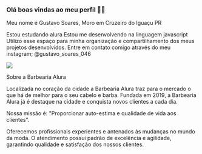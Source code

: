 ### Olá boas vindas ao meu perfil 💙💝

Meu nome é Gustavo Soares, Moro em Cruzeiro do Iguaçu PR

 Estou estudando alura 
 Estou me desenvolvendo na linguagem javascript
 Utilizo esse espaço para minha organização e compartilhamento dos meus projetos desenvolvidos.
 Entre em contato comigo através do meu instagram; 
 @gustavo_soares_046








![](https://media.tenor.com/zn87xWqSz0kAAAAM/skeleton-bones.gif)










Sobre a Barbearia Alura

Localizada no coração da cidade a Barbearia Alura traz para o mercado o que há de melhor para o seu cabelo e barba. Fundada em 2019, a Barbearia Alura já é destaque na cidade e conquista novos clientes a cada dia.

Nossa missão é: "Proporcionar auto-estima e qualidade de vida aos clientes".

Oferecemos profissionais experientes e antenados às mudanças no mundo da moda. O atendimento possui padrão de excelência e agilidade, garantindo qualidade e satisfação dos nossos clientes.
